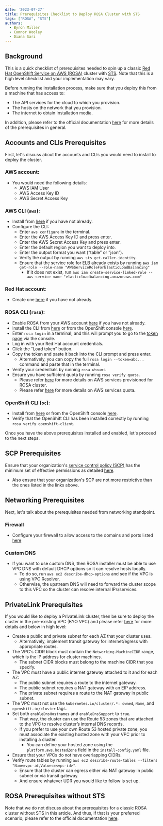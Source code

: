 ```yaml
---
date: '2023-07-27'
title: Prerequisites Checklist to Deploy ROSA Cluster with STS 
tags: ["ROSA", "STS"]
authors:
  - Byron Miller
  - Connor Wooley
  - Diana Sari
---
```


## Background
This is a quick checklist of prerequisites needed to spin up a classic [Red Hat OpenShift Service on AWS (ROSA)](https://developers.redhat.com/products/red-hat-openshift-service-on-aws/overview) cluster with [STS](https://docs.aws.amazon.com/IAM/latest/UserGuide/id_credentials_temp.html). Note that this is a high level checklist and your implementation may vary. 

Before running the installation process, make sure that you deploy this from a machine that has access to:
- The API services for the cloud to which you provision.
- The hosts on the network that you provision.
- The internet to obtain installation media.

In addition, please refer to the official documentation [here](https://docs.openshift.com/rosa/rosa_planning/rosa-sts-aws-prereqs.html#rosa-aws-prereqs_rosa-sts-aws-prereqs) for more details of the prerequisites in general.

## Accounts and CLIs Prerequisites
First, let's discuss about the accounts and CLIs you would need to install to deploy the cluster.

### AWS account:
  - You would need the following details:
      - AWS IAM User
      - AWS Access Key ID
      - AWS Secret Access Key
### AWS CLI (`aws`):
  - Install from [here](https://aws.amazon.com/cli/) if you have not already.
  - Configure the CLI:
      - Enter `aws configure` in the terminal.
      - Enter the AWS Access Key ID and press enter.
      - Enter the AWS Secret Access Key and press enter.
      - Enter the default region you want to deploy into.
      - Enter the output format you want (“table” or “json”). 
      - Verify the output by running `aws sts get-caller-identity`.
      - Ensure that the service role for ELB already exists by running `aws iam get-role --role-name "AWSServiceRoleForElasticLoadBalancing"`
          - If it does not exist, run `aws iam create-service-linked-role --aws-service-name "elasticloadbalancing.amazonaws.com"`
### Red Hat account:
  - Create one [here](https://console.redhat.com/) if you have not already.
### ROSA CLI (`rosa`): 
  - Enable ROSA from your AWS account [here](https://console.aws.amazon.com/rosa/) if you have not already.
  - Install the CLI from [here](https://docs.openshift.com/rosa/rosa_install_access_delete_clusters/rosa_getting_started_iam/rosa-installing-rosa.html) or from the OpenShift console [here](https://console.redhat.com/openshift/downloads#tool-rosa).
  - Enter `rosa login` in a terminal, and this will prompt you to go to the [token page](https://console.redhat.com/openshift/token/rosa) via the console.
  - Log in with your Red Hat account credentials.
  - Click the "Load token" button.
  - Copy the token and paste it back into the CLI prompt and press enter.
      - Alternatively, you can copy the full `rosa login --token=abc...` command and paste that in the terminal.
  - Verify your credentials by running `rosa whoami`.
  - Ensure you have sufficient quota by running `rosa verify quota`.
      - Please refer [here](https://docs.openshift.com/rosa/rosa_planning/rosa-sts-aws-prereqs.html#rosa-aws-policy-provisioned_rosa-sts-aws-prereqs) for more details on AWS services provisioned for ROSA cluster. 
      - Please refer [here](https://docs.openshift.com/rosa/rosa_planning/rosa-sts-required-aws-service-quotas.html) for more details on AWS services quota. 
### OpenShift CLI (`oc`):
  - Install from [here](https://docs.openshift.com/container-platform/4.13/cli_reference/openshift_cli/getting-started-cli.html) or from the OpenShift console [here](https://console.redhat.com/openshift/downloads#tool-oc).
  - Verify that the OpenShift CLI has been installed correctly by running `rosa verify openshift-client`.

Once you have the above prerequisites installed and enabled, let's proceed to the next steps.


## SCP Prerequisites
Ensure that your organization's [service control policy (SCP)](https://docs.aws.amazon.com/organizations/latest/userguide/orgs_manage_policies_scps.html) has the minimum set of effective permissions as detailed [here](https://docs.aws.amazon.com/ROSA/latest/userguide/troubleshoot-rosa-enablement.html#error-aws-orgs-scp-denies-permissions).

- Also ensure that your organization's SCP are not more restrictive than the ones listed in the links above. 


## Networking Prerequisites
Next, let's talk about the prerequisites needed from networking standpoint.

### Firewall
  - Configure your firewall to allow access to the domains and ports listed [here](https://docs.openshift.com/rosa/rosa_planning/rosa-sts-aws-prereqs.html#osd-aws-privatelink-firewall-prerequisites_rosa-sts-aws-prereqs)
### Custom DNS
  - If you want to use custom DNS, then ROSA installer must be able to use VPC DNS with default DHCP options so it can resolve hosts locally. 
      - To do so, run `aws ec2 describe-dhcp-options` and see if the VPC is using VPC Resolver.
      - Otherwise, the upstream DNS will need to forward the cluster scope to this VPC so the cluster can resolve internal IPs/services.

## PrivateLink Prerequisites
If you would like to deploy a PrivateLink cluster, then be sure to deploy the cluster in the pre-existing VPC (BYO VPC) and please refer [here](https://docs.openshift.com/container-platform/4.13/installing/installing_aws/installing-aws-vpc.html) for more details and below in high level:

- Create a public and private subnet for each AZ that your cluster uses.
    - Alternatively, implement transit gateway for internet/egress with appropriate routes.
- The VPC's CIDR block must contain the `Networking.MachineCIDR` range, which is the IP address for cluster machines. 
    - The subnet CIDR blocks must belong to the machine CIDR that you specify.
- The VPC must have a public internet gateway attached to it and for each AZ:
    - The public subnet requires a route to the internet gateway.
    - The public subnet requires a NAT gateway with an EIP address.
    - The private subnet requires a route to the NAT gateway in public subnet.
- The VPC must not use the `kubernetes.io/cluster/.*: owned`, `Name`, and `openshift.io/cluster` tags.
- Set both `enableDnsHostnames` and `enableDnsSupport` to `true`.
    - That way, the cluster can use the Route 53 zones that are attached to the VPC to resolve cluster’s internal DNS records.
    - If you prefer to use your own Route 53 hosted private zone, you must associate the existing hosted zone with your VPC prior to installing a cluster. 
        - You can define your hosted zone using the `platform.aws.hostedZone` field in the `install-config.yaml` file.
- Ensure that your VPCs do not have overlapping CIDRs.
- Verify route tables by running `aws ec2 describe-route-tables --filters "Name=vpc-id,Values=<vpc-id>"`. 
    - Ensure that the cluster can egress either via NAT gateway in public subnet or via transit gateway.
    - And ensure whatever UDR you would like to follow is set up.
    

## ROSA Prerequisites without STS 
Note that we do not discuss about the prerequisites for a classic ROSA cluster without STS in this article. And thus, if that is your preferred scenario, please refer to the official documentation [here](https://docs.openshift.com/rosa/rosa_install_access_delete_clusters/rosa_getting_started_iam/rosa-aws-prereqs.html).

